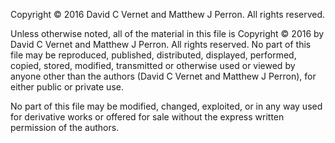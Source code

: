 Copyright &copy; 2016 David C Vernet and Matthew J Perron. All rights reserved.

Unless otherwise noted, all of the material in this file is Copyright &copy; 2016
by David C Vernet and Matthew J Perron. All rights reserved. No part of this file
may be reproduced, published, distributed, displayed, performed, copied,
stored, modified, transmitted or otherwise used or viewed by anyone other
than the authors (David C Vernet and Matthew J Perron),
for either public or private use.

No part of this file may be modified, changed, exploited, or in any way
used for derivative works or offered for sale without the express
written permission of the authors.

